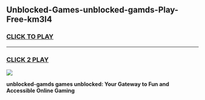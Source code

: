 
## Unblocked-Games-unblocked-gamds-Play-Free-km3l4
<h3>
<a href="https://premium76.site?title=unblocked-gamds&ref=12A">CLICK TO PLAY</a></h3>
<hr>

<h3>
<a href="https://premium76.site?title=unblocked-gamds&ref=12A">CLICK 2 PLAY</a>
  
</h3>

<a href="https://premium76.site?title=unblocked-gamds&ref=12A"><img src="https://clearcache.store/games.png"></a>


**unblocked-gamds games unblocked: Your Gateway to Fun and Accessible Online Gaming**
